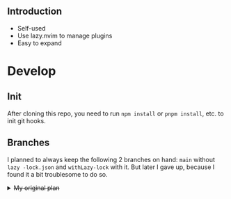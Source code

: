 ## Introduction
- Self-used
- Use lazy.nvim to manage plugins
- Easy to expand

# Develop

## Init
After cloning this repo, you need to run `npm install` or `pnpm install`, etc.
to init git hooks.

## Branches
I planned to always keep the following 2 branches on hand: `main` without `lazy
-lock.json` and `withLazy-lock` with it. But later I gave up, because I found
it a bit troublesome to do so.

<details>
<summary><del>My original plan</del></summary>

There are two major branches: `main` and `withLazy-lock`. The only difference
between them is that the branch `main` doesn't have `lazy-lock.json` while the
other does. The reason why I chose `main` as the default branch is that I think
nvim plugins can't commit too many breaking changes so this is safe enough.
However, on the other hand, the commonly used branch and the basic branch are
still `withLazy-lock`. All feature branches have `lazy-lock.json`.

</details>
